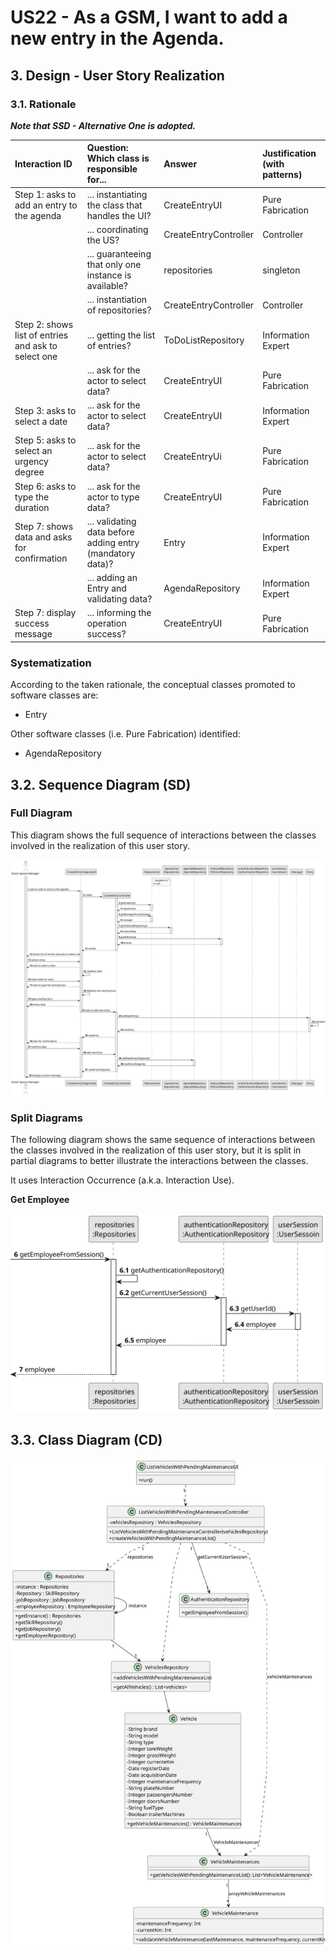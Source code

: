 # US22 - As a GSM, I want to add a new entry in the Agenda.

## 3. Design - User Story Realization 

### 3.1. Rationale

_**Note that SSD - Alternative One is adopted.**_

| Interaction ID                                      | Question: Which class is responsible for...               | Answer                | Justification (with patterns) |
|:----------------------------------------------------|:----------------------------------------------------------|:----------------------|:------------------------------|
| Step 1: asks to add an entry to the agenda          | ... instantiating the class that handles the UI?          | CreateEntryUI         | Pure Fabrication              |
|                                                     | ... coordinating the US?                                  | CreateEntryController | Controller                    |
|                                                     | ... guaranteeing that only one instance is available?     | repositories          | singleton                     |
|                                                     | ... instantiation of repositories?                        | CreateEntryController | Controller                    |
| Step 2: shows list of entries and ask to select one | ... getting the list of entries?                          | ToDoListRepository    | Information Expert            |
|                                                     | ... ask for the actor to select data?                     | CreateEntryUI         | Pure Fabrication              |
| Step 3: asks to select a date                       | ... ask for the actor to select data?                     | CreateEntryUI         | Information Expert            |
| Step 5: asks to select an urgency degree            | ... ask for the actor to select data?                     | CreateEntryUi         | Pure Fabrication              |
| Step 6: asks to type the duration                   | ... ask for the actor to type data?                       | CreateEntryUI         | Pure Fabrication              |
| Step 7: shows data and asks for confirmation        | ... validating data before adding entry (mandatory data)? | Entry                 | Information Expert            |
|                                                     | ... adding an Entry and validating data?                  | AgendaRepository      | Information Expert            |
| Step 7: display success message                     | ... informing the operation success?                      | CreateEntryUI         | Pure Fabrication              |

### Systematization ##

According to the taken rationale, the conceptual classes promoted to software classes are: 

* Entry

Other software classes (i.e. Pure Fabrication) identified: 

* AgendaRepository


## 3.2. Sequence Diagram (SD)


### Full Diagram

This diagram shows the full sequence of interactions between the classes involved in the realization of this user story.

![Sequence Diagram - Full](svg/us22-sequence-diagram-full.svg)

### Split Diagrams

The following diagram shows the same sequence of interactions between the classes involved in the realization of this user story, but it is split in partial diagrams to better illustrate the interactions between the classes.

It uses Interaction Occurrence (a.k.a. Interaction Use).

**Get Employee**

![Sequence Diagram - Partial - Get Employee](svg/us08-sequence-diagram-partial-get-employee.svg)

## 3.3. Class Diagram (CD)

![Class Diagram](svg/us08-class-diagram.svg)